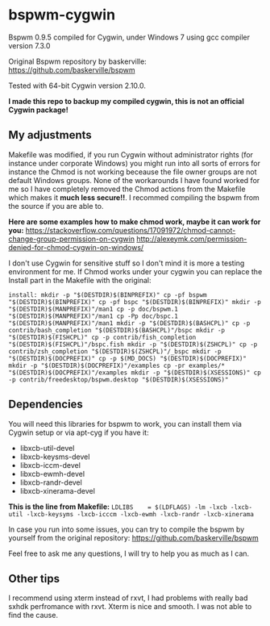 # bspwm-cygwin
Bspwm 0.9.5 compiled for Cygwin, under Windows 7 using gcc compiler version 7.3.0

Original Bspwm repository by baskerville:
https://github.com/baskerville/bspwm

Tested with 64-bit Cygwin version 2.10.0. 

**I made this repo to backup my compiled cygwin, this is not an official Cygwin package!**

## My adjustments ##
Makefile was modified, if you run Cygwin without administrator rights (for instance under corporate Windows) you might run into all sorts of errors for instance the Chmod is not working beceause the file owner groups are not default Windows groups. None of the workarounds I have found worked for me so I have completely removed the Chmod actions from the Makefile which makes it **much less secure!!**. I recommed compiling the bspwm from the source if you are able to.


**Here are some examples how to make chmod work, maybe it can work for you:**
https://stackoverflow.com/questions/17091972/chmod-cannot-change-group-permission-on-cygwin
http://alexeymk.com/permission-denied-for-chmod-cygwin-on-windows/

I don't use Cygwin for sensitive stuff so I don't mind it is more a testing environment for me. If Chmod works under your cygwin you can replace the Install part in the Makefile with the original:

`install:
	mkdir -p "$(DESTDIR)$(BINPREFIX)"
	cp -pf bspwm "$(DESTDIR)$(BINPREFIX)"
	cp -pf bspc "$(DESTDIR)$(BINPREFIX)"
	mkdir -p "$(DESTDIR)$(MANPREFIX)"/man1
	cp -p doc/bspwm.1 "$(DESTDIR)$(MANPREFIX)"/man1
	cp -Pp doc/bspc.1 "$(DESTDIR)$(MANPREFIX)"/man1
	mkdir -p "$(DESTDIR)$(BASHCPL)"
	cp -p contrib/bash_completion "$(DESTDIR)$(BASHCPL)"/bspc
	mkdir -p "$(DESTDIR)$(FISHCPL)"
	cp -p contrib/fish_completion "$(DESTDIR)$(FISHCPL)"/bspc.fish
	mkdir -p "$(DESTDIR)$(ZSHCPL)"
	cp -p contrib/zsh_completion "$(DESTDIR)$(ZSHCPL)"/_bspc
	mkdir -p "$(DESTDIR)$(DOCPREFIX)"
	cp -p $(MD_DOCS) "$(DESTDIR)$(DOCPREFIX)"
	mkdir -p "$(DESTDIR)$(DOCPREFIX)"/examples
	cp -pr examples/* "$(DESTDIR)$(DOCPREFIX)"/examples
	mkdir -p "$(DESTDIR)$(XSESSIONS)"
	cp -p contrib/freedesktop/bspwm.desktop "$(DESTDIR)$(XSESSIONS)"
  `
  
## Dependencies ##
You will need this libraries for bspwm to work, you can install them via Cygwin setup or via apt-cyg if you have it:
 - libxcb-util-devel
 - libxcb-keysms-devel
 - libxcb-iccm-devel
 - libxcb-ewmh-devel
 - libxcb-randr-devel
 - libxcb-xinerama-devel

**This is the line from Makefile:**
`LDLIBS    = $(LDFLAGS) -lm -lxcb -lxcb-util -lxcb-keysyms -lxcb-icccm -lxcb-ewmh -lxcb-randr -lxcb-xinerama`

In case you run into some issues, you can try to compile the bspwm by yourself from the original repository:
https://github.com/baskerville/bspwm

Feel free to ask me any questions, I will try to help you as much as I can.

## Other tips ##
I recommend using xterm instead of rxvt, I had problems with really bad sxhdk perfromance with rxvt. Xterm is nice and smooth. I was not able to find the cause.
  
